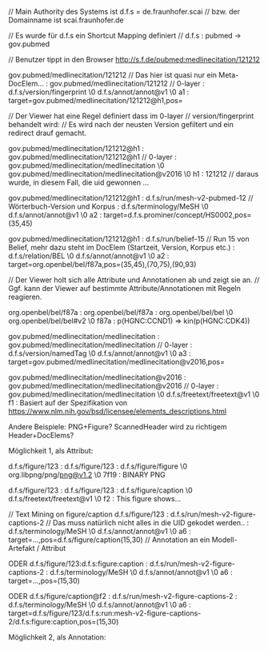 // Main Authority des Systems ist d.f.s = de.fraunhofer.scai
// bzw. der Domainname ist scai.fraunhofer.de

// Es wurde für d.f.s ein Shortcut Mapping definiert
// d.f.s : pubmed -> gov.pubmed

// Benutzer tippt in den Browser http://s.f.de/pubmed:medlinecitation/121212

gov.pubmed/medlinecitation/121212     // Das hier ist quasi nur ein Meta-DocElem...
:  gov.pubmed/medlinecitation/121212  // 0-layer
:  d.f.s/version/fingerprint \0 d.f.s/annot/annot@v1 \0 a1
:  target=gov.pubmed/medlinecitation/121212@h1,pos=

// Der Viewer hat eine Regel definiert dass im 0-layer
// version/fingerprint behandelt wird:
// Es wird nach der neusten Version gefiltert und ein redirect drauf gemacht.

gov.pubmed/medlinecitation/121212@h1
:  gov.pubmed/medlinecitation/121212@h1  // 0-layer
:  gov.pubmed/medlinecitation/medlinecitation \0 gov.pubmed/medlinecitation/medlinecitation@v2016 \0 h1
:  <MedlineCitation>
     <PMID>121212</PMID>  // daraus wurde, in diesem Fall, die uid gewonnen
     <Abstract>...</Abstract>
    </MedlineCitation>

gov.pubmed/medlinecitation/121212@h1
:  d.f.s/run/mesh-v2-pubmed-12  // Wörterbuch-Version und Korpus
:  d.f.s/terminology/MeSH \0 d.f.s/annot/annot@v1 \0 a2
:  target=d.f.s.prominer/concept/HS0002,pos=(35,45)

gov.pubmed/medlinecitation/121212@h1
:  d.f.s/run/belief-15  // Run 15 von Belief, mehr dazu steht im DocElem (Startzeit, Version, Korpus etc.)
:  d.f.s/relation/BEL \0 d.f.s/annot/annot@v1 \0 a2
:  target=org.openbel/bel/f87a,pos=(35,45),(70,75),(90,93)

// Der Viewer holt sich alle Attribute und Annotationen ab und zeigt sie an.
// Ggf. kann der Viewer auf bestimmte Attribute/Annotationen mit Regeln reagieren.

org.openbel/bel/f87a
:  org.openbel/bel/f87a
:  org.openbel/bel/bel \0 org.openbel/bel/bel#v2 \0 f87a
:  p(HGNC:CCND1) => kin(p(HGNC:CDK4))

gov.pubmed/medlinecitation/medlinecitation
:  gov.pubmed/medlinecitation/medlinecitation  // 0-layer
:  d.f.s/version/namedTag \0 d.f.s/annot/annot@v1 \0 a3
:  target=gov.pubmed/medlinecitation/medlinecitation@v2016,pos=

gov.pubmed/medlinecitation/medlinecitation@v2016
:  gov.pubmed/medlinecitation/medlinecitation@v2016  // 0-layer
:  gov.pubmed/medlinecitation/medlinecitation \0 d.f.s/freetext/freetext@v1 \0 f1
:  Basiert auf der Spezifikation von https://www.nlm.nih.gov/bsd/licensee/elements_descriptions.html

Andere Beispiele:
PNG+Figure?
ScannedHeader wird zu richtigem Header+DocElems?


Möglichkeit 1, als Attribut:

d.f.s/figure/123
: d.f.s/figure/123
: d.f.s/figure/figure \0 org.libpng/png/png@v1.2 \0 7f19
: BINARY PNG

d.f.s/figure/123
: d.f.s/figure/123
: d.f.s/figure/caption \0 d.f.s/freetext/freetext@v1 \0 f2
: This figure shows...

// Text Mining on figure/caption
d.f.s/figure/123
: d.f.s/run/mesh-v2-figure-captions-2  // Das muss natürlich nicht alles in die UID gekodet werden..
: d.f.s/terminology/MeSH \0 d.f.s/annot/annot@v1 \0 a6
: target=...,pos=d.f.s/figure/caption(15,30)   // Annotation an ein Modell-Artefakt / Attribut

ODER
d.f.s/figure/123:d.f.s:figure:caption
: d.f.s/run/mesh-v2-figure-captions-2
: d.f.s/terminology/MeSH \0 d.f.s/annot/annot@v1 \0 a6
: target=...,pos=(15,30)

ODER
d.f.s/figure/caption@f2
: d.f.s/run/mesh-v2-figure-captions-2
: d.f.s/terminology/MeSH \0 d.f.s/annot/annot@v1 \0 a6
: target=d.f.s/figure/123/d.f.s:run:mesh-v2-figure-captions-2/d.f.s:figure:caption,pos=(15,30)

Möglichkeit 2, als Annotation:
